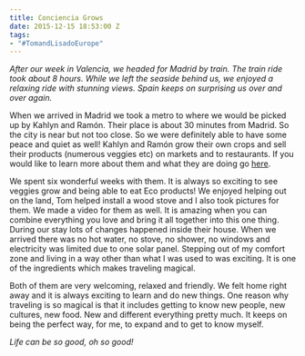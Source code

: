 ```yaml
---
title: Conciencia Grows
date: 2015-12-15 18:53:00 Z
tags:
- "#TomandLisadoEurope"
---
```


*After our week in Valencia, we headed for Madrid by train. The train ride took about 8 hours. While we left the seaside behind us, we enjoyed a relaxing ride with stunning views. Spain keeps on surprising us over and over again.*

When we arrived in Madrid we took a metro to where we would be picked up by Kahlyn and Ramón. Their place is about 30 minutes from Madrid. So the city is near but not too close. So we were definitely able to have some peace and quiet as well! Kahlyn and Ramón grow their own crops and sell their products (numerous veggies etc) on markets and to restaurants. If you would like to learn more about them and what they are doing go [here](http://t.umblr.com/redirect?z=https%3A%2F%2Fwww.facebook.com%2FConciencia-Grows-699632066764073%2F&t=ZWU3NmJjNThkMDNjOGRkMGM3OWJmZTk4ODhjYmQ4MzY3ZTRmMTA1NixtUzFZQ3lCWQ%3D%3D).

We spent six wonderful weeks with them. It is always so exciting to see veggies grow and being able to eat Eco products! We enjoyed helping out on the land, Tom helped install a wood stove and I also took pictures for them. We made a video for them as well. It is amazing when you can combine everything you love and bring it all together into this one thing. During our stay lots of changes happened inside their house. When we arrived there was no hot water, no stove, no shower, no windows and electricity was limited due to one solar panel. Stepping out of my comfort zone and living in a way other than what I was used to was exciting. It is one of the ingredients which makes traveling magical.

Both of them are very welcoming, relaxed and friendly. We felt home right away and it is always exciting to learn and do new things. One reason why traveling is so magical is that it includes getting to know new people, new cultures, new food. New and different everything pretty much. It keeps on being the perfect way, for me, to expand and to get to know myself.

*Life can be so good, oh so good!*